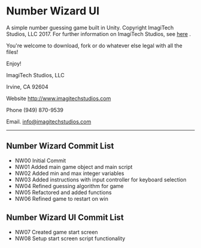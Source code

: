 # Number Wizard UI


A simple number guessing game built in Unity.
Copyright ImagiTech Studios, LLC 2017. 
For further information on ImagiTech Studios, see [here](http://www.imagitechstudios.com/) .


You're welcome to download, fork or do whatever else legal with all the files!


Enjoy!


ImagiTech Studios, LLC

Irvine, CA 92604

Website http://www.imagitechstudios.com

Phone (949) 870-9539

Email. info@imagitechstudios.com

---

## Number Wizard Commit List

* NW00 Initial Commit
* NW01 Added main game object and main script
* NW02 Added min and max integer variables
* NW03 Added instructions with input controller for keyboard selection
* NW04 Refined guessing algorithm for game
* NW05 Refactored and added functions
* NW06 Refined game to restart on win

## Number Wizard UI Commit List
* NW07 Created game start screen
* NW08 Setup start screen script functionality
